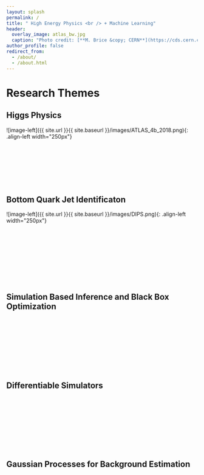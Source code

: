 ```yaml
---
layout: splash
permalink: /
title: " High Energy Physics <br /> + Machine Learning"
header:
  overlay_image: atlas_bw.jpg
  caption: "Photo credit: [**M. Brice &copy; CERN**](https://cds.cern.ch/record/910380)"
author_profile: false
redirect_from: 
  - /about/
  - /about.html
---
```

        




# Research Themes

## Higgs Physics

![image-left]({{ site.url }}{{ site.baseurl }}/images/ATLAS_4b_2018.png){: .align-left width="250px"}

<br />
<br />
<br />
<br />
<br />
<br />

## Bottom Quark Jet Identificaton

![image-left]({{ site.url }}{{ site.baseurl }}/images/DIPS.png){: .align-left width="250px"}


<br />
<br />
<br />
<br />
<br />
<br />
<br />
<br />

## Simulation Based Inference and Black Box Optimization


<br />
<br />
<br />
<br />
<br />
<br />
<br />
<br />


## Differentiable Simulators


<br />
<br />
<br />
<br />
<br />
<br />
<br />
<br />


## Gaussian Processes for Background Estimation


<br />
<br />
<br />
<br />
<br />
<br />
<br />
<br />
